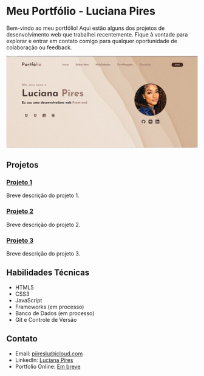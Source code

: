 # Meu Portfólio - Luciana Pires

Bem-vindo ao meu portfólio! Aqui estão alguns dos projetos de desenvolvimento web que trabalhei recentemente. Fique à vontade para explorar e entrar em contato comigo para qualquer oportunidade de colaboração ou feedback.
<p>

[![Início do Meu Site](./src/screenshots/Inicio.jpg)](http://localhost:3000)

## Projetos

### [Projeto 1](link-para-o-projeto-1)
Breve descrição do projeto 1.

### [Projeto 2](link-para-o-projeto-2)
Breve descrição do projeto 2.

### [Projeto 3](link-para-o-projeto-3)
Breve descrição do projeto 3.

## Habilidades Técnicas

- HTML5
- CSS3
- JavaScript
- Frameworks (em processo)
- Banco de Dados (em processo)
- Git e Controle de Versão

## Contato

- Email: piireslu@icloud.com
- LinkedIn: [Luciana Pires](https://www.linkedin.com/in/-lucianapires/)
- Portfolio Online: [Em breve](link-para-o-meu-portfolio-online)
